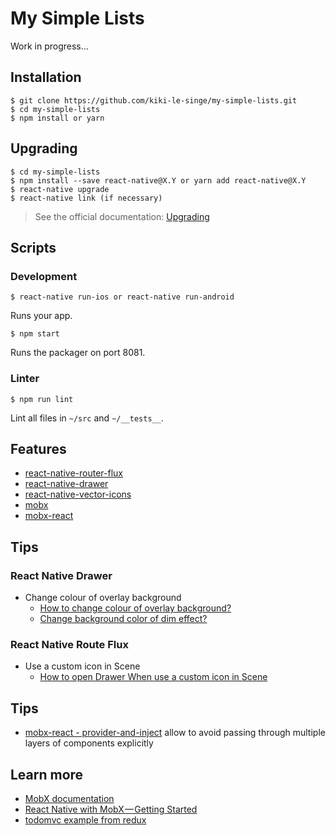 # My Simple Lists

Work in progress...

## Installation

```shell
$ git clone https://github.com/kiki-le-singe/my-simple-lists.git
$ cd my-simple-lists
$ npm install or yarn
```

## Upgrading

```shell
$ cd my-simple-lists
$ npm install --save react-native@X.Y or yarn add react-native@X.Y
$ react-native upgrade
$ react-native link (if necessary)
```

> See the official documentation: [Upgrading](https://facebook.github.io/react-native/docs/upgrading.html)

## Scripts

### Development

```shell
$ react-native run-ios or react-native run-android
```

Runs your app.

```shell
$ npm start
```

Runs the packager on port 8081.

### Linter

```shell
$ npm run lint
```

Lint all files in `~/src` and `~/__tests__`.


## Features
* [react-native-router-flux](https://github.com/aksonov/react-native-router-flux)
* [react-native-drawer](https://github.com/root-two/react-native-drawer)
* [react-native-vector-icons](https://github.com/oblador/react-native-vector-icons)
* [mobx](https://github.com/mobxjs/mobx)
* [mobx-react](https://github.com/mobxjs/mobx-react)


## Tips

### React Native Drawer

* Change colour of overlay background
  * [How to change colour of overlay background?](https://github.com/root-two/react-native-drawer/issues/231)
  * [Change background color of dim effect?](https://github.com/root-two/react-native-drawer/issues/162)

### React Native Route Flux

* Use a custom icon in Scene
  * [How to open Drawer When use a custom icon in Scene](https://github.com/aksonov/react-native-router-flux/issues/1101)


## Tips

* [mobx-react - provider-and-inject](https://github.com/mobxjs/mobx-react#provider-and-inject) allow to avoid passing through multiple layers of components explicitly


## Learn more

* [MobX documentation](https://mobx.js.org/)
* [React Native with MobX — Getting Started](https://medium.com/react-native-training/react-native-with-mobx-getting-started-ba7e18d8ff44#.cn367yszs)
* [todomvc example from redux](https://github.com/reactjs/redux/tree/master/examples/todomvc)
